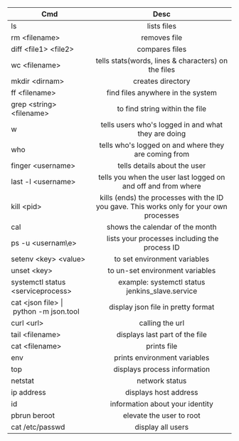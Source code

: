 | Cmd        | Desc|
| ------------- |:-------------:|           
|ls|lists files|
|rm \<filename\>|removes file|
|diff \<file1\> \<file2\>|compares files|
|wc \<filename\> |tells stats(words, lines & characters) on the files|
|mkdir \<dirnam\>|creates directory|pwd|tells where you are|
|ff \<filename\>|find files anywhere in the system|
|grep \<string\> \<filename\>|to find string within the file|
|w|tells users who's logged in and what they are doing|
|who|tells who's logged on and where they are coming from|
|finger \<username\>|tells details about the user|
|last -l \<username\>|tells you when the user last logged on and off and from where|
|kill \<pid\>|kills (ends) the processes with the ID you gave. This works only for your own processes|date|shows the current date and time|
|cal|shows the calendar of the month|
|ps -u \<usernam\e>| lists your processes including the process ID|
|setenv \<key\> \<value\>|to set environment variables|
|unset \<key\>|to un-set environment variables|
|systemctl status \<serviceprocess\>|example: systemctl status jenkins_slave.service|
|cat \<json file\> \| python -m json.tool| display json file in pretty format|
|curl \<url\>|calling the url|
|tail \<filename\>|displays last part of the file|
|cat \<filename\>|prints file|
|env|prints environment variables|
|top|displays process information|
|netstat|network status|
|ip address|displays host address|
|id|information about your identity|
|pbrun beroot|elevate the user to root|
|cat /etc/passwd|display all users|




